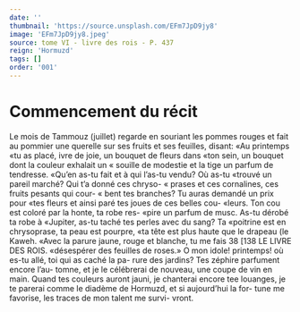 ```yaml
---
date: ''
thumbnail: 'https://source.unsplash.com/EFm7JpD9jy8'
image: 'EFm7JpD9jy8.jpeg'
source: tome VI - livre des rois - P. 437
reign: 'Hormuzd'
tags: []
order: '001'
---
```


# Commencement du récit

Le mois de Tammouz (juillet) regarde en souriant les pommes rouges et fait au pommier une querelle
sur ses fruits et ses feuilles, disant: «Au printemps «tu as placé, ivre de joie, un bouquet de fleurs dans «ton sein, un bouquet dont la couleur exhalait un « souille de modestie et la tige un parfum de tendresse. «Qu’en as-tu fait et à qui l’as-tu vendu? Où as-tu
«trouvé un pareil marché? Qui t’a donné ces chryso-
« prases et ces cornalines, ces fruits pesants qui cour- « bent tes branches? Tu auras demandé un prix pour «tes fleurs et ainsi paré tes joues de ces belles cou- «leurs. Ton cou est coloré par la honte, ta robe res- «pire un parfum de musc. As-tu dérobé ta robe à «Jupiter, as-tu taché tes perles avec du sang? Ta «poitrine est en chrysoprase, ta peau est pourpre, «ta tête est plus haute que le drapeau (le Kaweh.
«Avec la parure jaune, rouge et blanche, tu me fais 38
[138 LE LIVRE DES ROIS. «désespérer des feuilles de roses.» O mon idole!
printemps! où es-tu allé, toi qui as caché la pa-
rure des jardins? Tes zéphire parfument encore l’au- tomne, et je le célébrerai de nouveau, une coupe de
vin en main. Quand tes couleurs auront jauni, je chanterai encore tee louanges, je te parerai comme le diadème de Hormuzd, et si aujourd’hui la for-
tune me favorise, les traces de mon talent me survi- vront.
